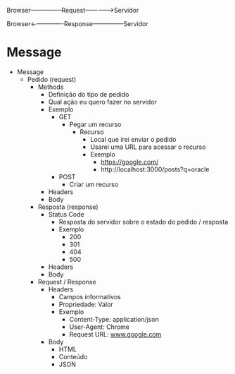 Browser—————Request—————>Servidor

Browser←————-Response—————Servidor

# Message

- Message
    - Pedido (request)
        - Methods
            - Definição do tipo de pedido
            - Qual ação eu quero fazer no servidor
            - Exemplo
                - GET
                    - Pegar um recurso
                        - Recurso
                            - Local que irei enviar o pedido
                            - Usarei uma URL para acessar o recurso
                            - Exemplo
                                - https://google.com/
                                - http://localhost:3000/posts?q=oracle
                - POST
                    - Criar um recurso
            - Headers
            - Body
        - Resposta (response)
            - Status Code
                - Resposta do servidor sobre o estado do pedido / resposta
                - Exemplo
                    - 200
                    - 301
                    - 404
                    - 500
            - Headers
            - Body
        - Request / Response
            - Headers
                - Campos informativos
                - Propriedade: Valor
                - Exemplo
                    - Content-Type: application/json
                    - User-Agent: Chrome
                    - Request URL: www.google.com
            - Body
                - HTML
                - Conteúdo
                - JSON